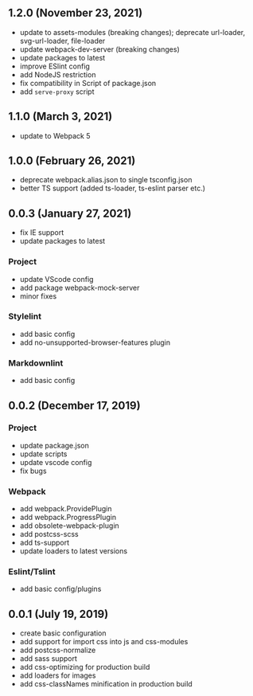 <!-- markdownlint-disable MD024 -->
<!-- markdownlint-disable MD041 -->

## 1.2.0 (November 23, 2021)

- update to assets-modules (breaking changes); deprecate url-loader, svg-url-loader, file-loader
- update webpack-dev-server (breaking changes)
- update packages to latest
- improve ESlint config
- add NodeJS restriction
- fix compatibility in Script of package.json
- add `serve-proxy` script

## 1.1.0 (March 3, 2021)

- update to Webpack 5

## 1.0.0 (February 26, 2021)

- deprecate webpack.alias.json to single tsconfig.json
- better TS support (added ts-loader, ts-eslint parser etc.)

## 0.0.3 (January 27, 2021)

- fix IE support
- update packages to latest

### Project

- update VScode config
- add package webpack-mock-server
- minor fixes

### Stylelint

- add basic config
- add no-unsupported-browser-features plugin

### Markdownlint

- add basic config

## 0.0.2 (December 17, 2019)

### Project

- update package.json
- update scripts
- update vscode config
- fix bugs

### Webpack

- add webpack.ProvidePlugin
- add webpack.ProgressPlugin
- add obsolete-webpack-plugin
- add postcss-scss
- add ts-support
- update loaders to latest versions

### Eslint/Tslint

- add basic config/plugins

## 0.0.1 (July 19, 2019)

- create basic configuration
- add support for import css into js and css-modules
- add postcss-normalize
- add sass support
- add css-optimizing for production build
- add loaders for images
- add css-classNames minification in production build
